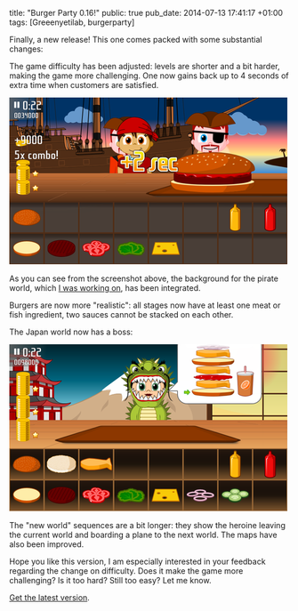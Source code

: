 title: "Burger Party 0.16!"
public: true
pub_date: 2014-07-13 17:41:17 +01:00
tags: [Greeenyetilab, burgerparty]


Finally, a new release! This one comes packed with some substantial changes:

The game difficulty has been adjusted: levels are shorter and a bit harder, making the game more challenging. One now gains back up to 4 seconds of extra time when customers are satisfied.

[![Time Bonus](/projects/burgerparty/0.16/thumb-pirate-time-bonus.png)](/projects/burgerparty/0.16/pirate-time-bonus.png)

As you can see from the screenshot above, the background for the pirate world, which [I was working on](/2014/wip-pirate-world-background), has been integrated.

Burgers are now more "realistic": all stages now have at least one meat or fish ingredient, two sauces cannot be stacked on each other.

The Japan world now has a boss:

[![Japan Boss](/projects/burgerparty/0.16/thumb-japan-boss.png)](/projects/burgerparty/0.16/japan-boss.png)

The "new world" sequences are a bit longer: they show the heroine leaving the current world and boarding a plane to the next world. The maps have also been improved.

Hope you like this version, I am especially interested in your feedback regarding the change on difficulty. Does it make the game more challenging? Is it too hard? Still too easy? Let me know.

[Get the latest version](/projects/burgerparty/#get-it).
